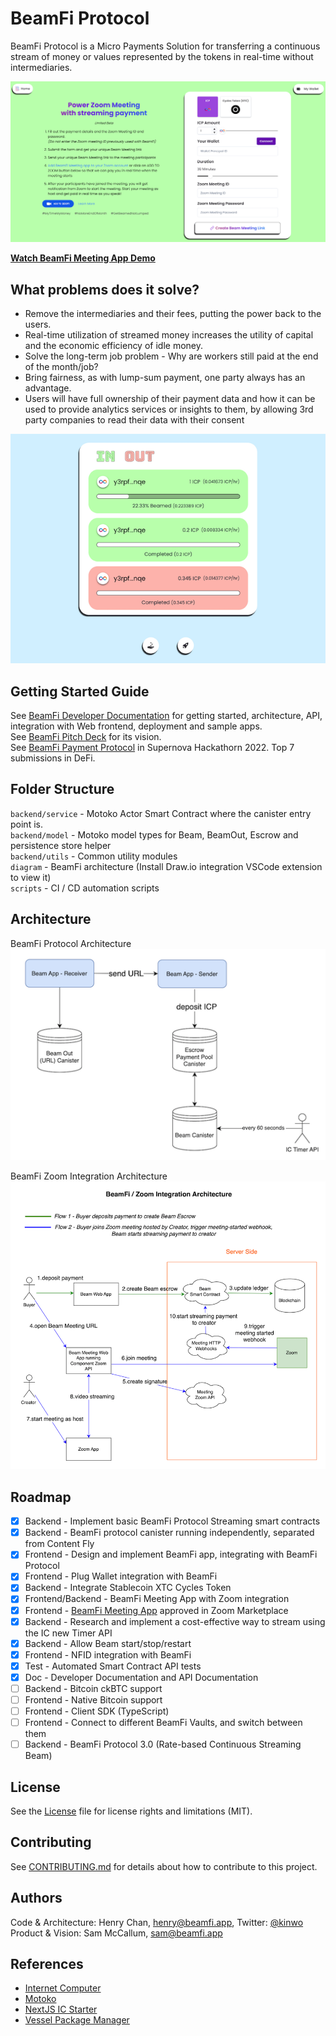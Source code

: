 # BeamFi Protocol

BeamFi Protocol is a Micro Payments Solution for transferring a continuous stream of money or values represented by the tokens in real-time without intermediaries.

[![Watch BeamFi Meeting App Demo with Zoom](/guide/images/meeting-app.png)](https://youtu.be/85TWP4QHHBg)

[**Watch BeamFi Meeting App Demo**](https://youtu.be/85TWP4QHHBg)

## What problems does it solve?

- Remove the intermediaries and their fees, putting the power back to the users.
- Real-time utilization of streamed money increases the utility of capital and the economic efficiency of idle money.
- Solve the long-term job problem - Why are workers still paid at the end of the month/job?
- Bring fairness, as with lump-sum payment, one party always has an advantage.
- Users will have full ownership of their payment data and how it can be used to provide analytics services or insights to them, by allowing 3rd party companies to read their data with their consent

![Autonomous Streams](/guide/images/autonomous.png)

## Getting Started Guide

See [BeamFi Developer Documentation](https://developer.beamfi.app) for getting started, architecture, API, integration with Web frontend, deployment and sample apps.  
See [BeamFi Pitch Deck](https://pitch.com/public/24972b6a-11d1-4690-8215-a2b44767d68a) for its vision.  
See [BeamFi Payment Protocol](https://devpost.com/software/beam-payment-protocol-by-content-fly) in Supernova Hackathorn 2022. Top 7 submissions in DeFi.

## Folder Structure

`backend/service` - Motoko Actor Smart Contract where the canister entry point is.  
`backend/model` - Motoko model types for Beam, BeamOut, Escrow and persistence store helper  
`backend/utils` - Common utility modules  
`diagram` - BeamFi architecture (Install Draw.io integration VSCode extension to view it)  
`scripts` - CI / CD automation scripts

## Architecture

BeamFi Protocol Architecture  
![BeamFi Protocol](/guide/images/architecture.png)

BeamFi Zoom Integration Architecture  
![BeamFi Protocol](/guide/images/BeamFiZoomIntegrationArchitecture.png)

## Roadmap

- [x] Backend - Implement basic BeamFi Protocol Streaming smart contracts
- [x] Backend - BeamFi protocol canister running independently, separated from Content Fly
- [x] Frontend - Design and implement BeamFi app, integrating with BeamFi Protocol
- [x] Frontend - Plug Wallet integration with BeamFi
- [x] Backend - Integrate Stablecoin XTC Cycles Token
- [x] Frontend/Backend - BeamFi Meeting App with Zoom integration
- [x] Frontend - [BeamFi Meeting App](https://marketplace.zoom.us/apps/sjH1I9WvT4O7Si2R61bbSg) approved in Zoom Marketplace
- [x] Backend - Research and implement a cost-effective way to stream using the IC new Timer API
- [x] Backend - Allow Beam start/stop/restart
- [x] Frontend - NFID integration with BeamFi
- [x] Test - Automated Smart Contract API tests
- [x] Doc - Developer Documentation and API Documentation
- [ ] Backend - Bitcoin ckBTC support
- [ ] Frontend - Native Bitcoin support
- [ ] Frontend - Client SDK (TypeScript)
- [ ] Frontend - Connect to different BeamFi Vaults, and switch between them
- [ ] Backend - BeamFi Protocol 3.0 (Rate-based Continuous Streaming Beam)

## License

See the [License](License) file for license rights and limitations (MIT).

## Contributing

See [CONTRIBUTING.md](CONTRIBUTING.md) for details about how to contribute to this project.

## Authors

Code & Architecture: Henry Chan, [henry@beamfi.app](mailto:henry@beamfi.app), Twitter: [@kinwo](https://twitter.com/kinwo)  
Product & Vision: Sam McCallum, [sam@beamfi.app](mailto:sam@beamfi.app)

## References

- [Internet Computer](https://internetcomputer.org)
- [Motoko](https://internetcomputer.org/docs/current/motoko/main/motoko)
- [NextJS IC Starter](https://github.com/dappblock/nextjs-ic-starter/)
- [Vessel Package Manager](https://github.com/dfinity/vessel)
